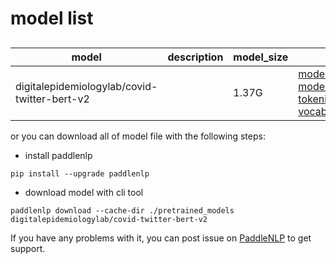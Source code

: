 #  model list

##  

| model  | description | model_size  | download         |
| --- | --- | --- | --- |
|digitalepidemiologylab/covid-twitter-bert-v2|  | 1.37G | [model_config.json](https://bj.bcebos.com/paddlenlp/models/community/digitalepidemiologylab/covid-twitter-bert-v2/model_config.json)<br>[model_state.pdparams](https://bj.bcebos.com/paddlenlp/models/community/digitalepidemiologylab/covid-twitter-bert-v2/model_state.pdparams)<br>[tokenizer_config.json](https://bj.bcebos.com/paddlenlp/models/community/digitalepidemiologylab/covid-twitter-bert-v2/tokenizer_config.json)<br>[vocab.txt](https://bj.bcebos.com/paddlenlp/models/community/digitalepidemiologylab/covid-twitter-bert-v2/vocab.txt) |

or you can download all of model file with the following steps:

* install paddlenlp

```shell
pip install --upgrade paddlenlp
```

* download model with cli tool

```shell
paddlenlp download --cache-dir ./pretrained_models digitalepidemiologylab/covid-twitter-bert-v2
```

If you have any problems with it, you can post issue on [PaddleNLP](https://github.com/PaddlePaddle/PaddleNLP) to get support.
